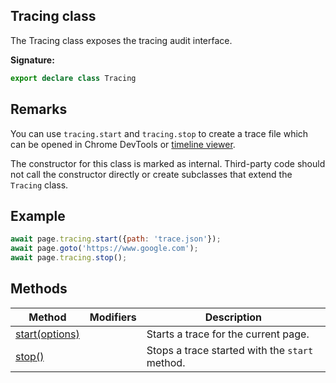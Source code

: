 ## Tracing class

The Tracing class exposes the tracing audit interface.

**Signature:**

```typescript
export declare class Tracing
```

## Remarks

You can use `tracing.start` and `tracing.stop` to create a trace file which can be opened in Chrome DevTools or [timeline viewer](https://chromedevtools.github.io/timeline-viewer/).

The constructor for this class is marked as internal. Third-party code should not call the constructor directly or create subclasses that extend the `Tracing` class.

## Example

```js
await page.tracing.start({path: 'trace.json'});
await page.goto('https://www.google.com');
await page.tracing.stop();
```

## Methods

| Method                                         | Modifiers | Description                                               |
| ---------------------------------------------- | --------- | --------------------------------------------------------- |
| [start(options)](./puppeteer.tracing.start.md) |           | Starts a trace for the current page.                      |
| [stop()](./puppeteer.tracing.stop.md)          |           | Stops a trace started with the <code>start</code> method. |
